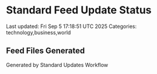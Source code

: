 # Standard Feed Update Status
Last updated: Fri Sep  5 17:18:51 UTC 2025
Categories: technology,business,world

## Feed Files Generated

Generated by Standard Updates Workflow
